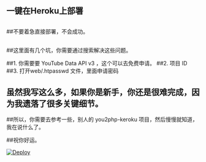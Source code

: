 ## 一键在Heroku上部署
##
##不要着急直接部署，不会成功。
##
##这里面有几个坑，你需要通过搜索解决这些问题。

##1. 你需要要 YouTube Data API v3 ，这个可以去免费申请。
##2. 项目 ID
##3. 打开web/.htpasswd 文件，里面申请密码

## 虽然我写这么多，如果你是新手，你还是很难完成，因为我遗落了很多关键细节。

##所以，你需要去参考一些，别人的 you2php-keroku 项目，然后慢慢就知道，我在说什么了。

##祝你好运。

[![Deploy](https://www.herokucdn.com/deploy/button.svg)](https://heroku.com/deploy)

